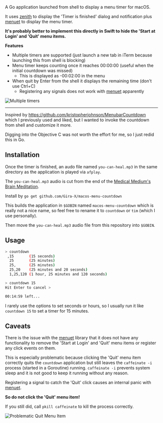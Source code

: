 A Go application launched from shell to display a menu timer for macOS.

It uses [zenith](https://github.com/ncruces/zenity) to display the 'Timer is finished' dialog and
notification plus [menuet](https://github.com/caseymrm/menuet) to display the menu timer.

**It's probably better to implement this directly in Swift to hide the 'Start at Login' and 'Quit'
menu items.**

**Features**

* Multiple timers are supported (just launch a new tab in iTerm because launching this from shell is blocking)
* Menu timer keeps counting once it reaches 00:00:00 (useful when the initial countdown was missed)
  * This is displayed as -00:02:00 in the menu
* When quit by Enter from the shell it displays the remaining time (don't use Ctrl+C)
  * Registering any signals does not work with [menuet](https://github.com/caseymrm/menuet) apparently

![Multiple timers](https://raw.githubusercontent.com/Gira-X/macos-menu-countdown/master/readme-images/multiple-timers.png)

---

Inspired by https://github.com/kristopherjohnson/MenubarCountdown which I previously used and liked,
but I wanted to invoke the countdown from shell and customize it more.

Digging into the Objective C was not worth the effort for me, so I just redid this in Go.


## Installation

Once the timer is finished, an audo file named `you-can-heal.mp3` in the same directory as the application is played via `afplay`.

The `you-can-heal.mp3` audio is cut from the end of the [Medical Medium's Brain Meditation](https://podcasts.apple.com/us/podcast/003-brain-meditation-letting-go-of-fear/id1133835109?i=1000492358953).

Install by `go get github.com/Gira-X/macos-menu-countdown`

This builds the application in `$GOBIN` named `macos-menu-countdown` which is really not a nice name,
so feel free to rename it to `countdown` or `tim` (which I use personally).

Then move the `you-can-heal.mp3` audio file from this repository into `$GOBIN`.


## Usage

```bash
> countdown
 ,15       (15 seconds)
  25       (25 minutes)
  25,      (25 minutes)
  25,20    (25 minutes and 20 seconds)
  1,25,120 (1 hour, 25 minutes and 120 seconds)

> countdown 15
Hit Enter to cancel >

00:14:59 left...
```

I rarely use the options to set seconds or hours, so I usually run it like `countdown 15` to set a timer for 15 minutes.

## Caveats

There is the issue with the [menuet](https://github.com/caseymrm/menuet) library that it does not have any 
functionality to remove the 'Start at Login' and 'Quit' menu items or register any click events on them.

This is especially problematic because clicking the 'Quit' menu item correctly quits the `countdown` application 
but still leaves the `caffeinate -i` process (started in a Goroutine) running.
`caffeinate -i` prevents system sleep and it is not good to keep it running without any reason.

Registering a signal to catch the 'Quit' click causes an internal panic with 
[menuet](https://github.com/caseymrm/menuet).

**So do not click the 'Quit' menu item!**

If you still did, call `pkill caffeinate` to kill the process correctly.

![Problematic Quit Menu Item](https://raw.githubusercontent.com/Gira-X/macos-menu-countdown/master/readme-images/menu.png)
